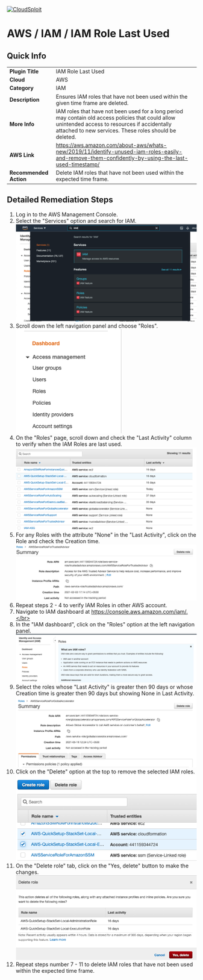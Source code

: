 [![CloudSploit](https://cloudsploit.com/img/logo-new-big-text-100.png "CloudSploit")](https://cloudsploit.com)

# AWS / IAM / IAM Role Last Used

## Quick Info

| | |
|-|-|
| **Plugin Title** | IAM Role Last Used |
| **Cloud** | AWS |
| **Category** | IAM |
| **Description** | Ensures IAM roles that have not been used within the given time frame are deleted. |
| **More Info** | IAM roles that have not been used for a long period may contain old access policies that could allow unintended access to resources if accidentally attached to new services. These roles should be deleted. |
| **AWS Link** | https://aws.amazon.com/about-aws/whats-new/2019/11/identify-unused-iam-roles-easily-and-remove-them-confidently-by-using-the-last-used-timestamp/ |
| **Recommended Action** | Delete IAM roles that have not been used within the expected time frame. |

## Detailed Remediation Steps
1. Log in to the AWS Management Console.
2. Select the "Services" option and search for IAM. </br> <img src="/resources/aws/iam/iam-role-last-used/step2.png"/>
3. Scroll down the left navigation panel and choose "Roles". </br><img src="/resources/aws/iam/iam-role-last-used/step3.png"/>
4. On the "Roles" page, scroll down and check the "Last Activity" column to verify when the IAM Roles are last used.</br> <img src="/resources/aws/iam/iam-role-last-used/step4.png"/>
5. For any Roles with the attribute "None" in the "Last Activity", click on the Role and check the Creation time.</br> <img src="/resources/aws/iam/iam-role-last-used/step5.png"/>
6. Repeat steps 2 - 4 to verify IAM Roles in other AWS account.</br>
7. Navigate to IAM dashboard at https://console.aws.amazon.com/iam/.</br>
8. In the "IAM dashboard", click on the "Roles" option at the left navigation panel.</br> <img src="/resources/aws/iam/iam-role-last-used/step8.png"/>
9. Select the roles whose "Last Activity" is greater then 90 days or whose Creation time is greater then 90 days but showing None in Last Activity.</br> <img src="/resources/aws/iam/iam-role-last-used/step9.png"/>
10. Click on the "Delete" option at the top to remove the selected IAM roles.</br> <img src="/resources/aws/iam/iam-role-last-used/step10.png"/>
11. On the "Delete role" tab, click on the "Yes, delete" button to make the changes.</br> <img src="/resources/aws/iam/iam-role-last-used/step11.png"/>
12. Repeat steps number 7 - 11 to delete IAM roles that have not been used within the expected time frame. </br>



